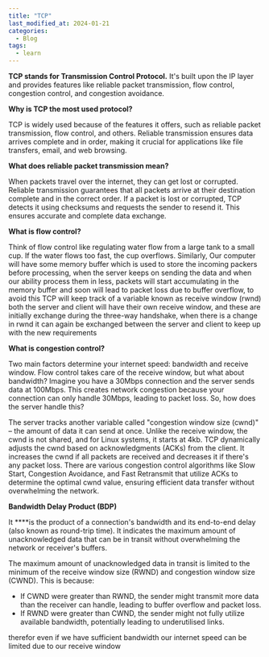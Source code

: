 ```yaml
---
title: "TCP"
last_modified_at: 2024-01-21
categories:
  - Blog
tags:
  - learn
---
```


**TCP stands for Transmission Control Protocol.** It's built upon the IP layer and provides features like reliable packet transmission, flow control, congestion control, and congestion avoidance.

**Why is TCP the most used protocol?**

TCP is widely used because of the features it offers, such as reliable packet transmission, flow control, and others. Reliable transmission ensures data arrives complete and in order, making it crucial for applications like file transfers, email, and web browsing.

**What does reliable packet transmission mean?**

When packets travel over the internet, they can get lost or corrupted. Reliable transmission guarantees that all packets arrive at their destination complete and in the correct order. If a packet is lost or corrupted, TCP detects it using checksums and requests the sender to resend it. This ensures accurate and complete data exchange.

**What is flow control?**

Think of flow control like regulating water flow from a large tank to a small cup. If the water flows too fast, the cup overflows. Similarly, Our computer will have some memory buffer which is used to store the incoming packers before processing, when the server keeps on sending the data and when our ability process them in less, packets will start accumulating in the memory buffer and soon will lead to packet loss due to buffer overflow, to avoid this TCP will keep track of a variable known as receive window (rwnd) both the server and client will have their own receive window, and these are initially exchange during the three-way handshake, when there is a change in rwnd it can again be exchanged between the server and client to keep up with the new requirements

**What is congestion control?**

Two main factors determine your internet speed: bandwidth and receive window. Flow control takes care of the receive window, but what about bandwidth? Imagine you have a 30Mbps connection and the server sends data at 100Mbps. This creates network congestion because your connection can only handle 30Mbps, leading to packet loss. So, how does the server handle this?

The server tracks another variable called "congestion window size (cwnd)" – the amount of data it can send at once. Unlike the receive window, the cwnd is not shared, and for Linux systems, it starts at 4kb. TCP dynamically adjusts the cwnd based on acknowledgments (ACKs) from the client. It increases the cwnd if all packets are received and decreases it if there's any packet loss. There are various congestion control algorithms like Slow Start, Congestion Avoidance, and Fast Retransmit that utilize ACKs to determine the optimal cwnd value, ensuring efficient data transfer without overwhelming the network.

**Bandwidth Delay Product (BDP)**

It \*\*\*\*is the product of a connection's bandwidth and its end-to-end delay (also known as round-trip time). It indicates the maximum amount of unacknowledged data that can be in transit without overwhelming the network or receiver's buffers.

The maximum amount of unacknowledged data in transit is limited to the minimum of the receive window size (RWND) and congestion window size (CWND). This is because:

- If CWND were greater than RWND, the sender might transmit more data than the receiver can handle, leading to buffer overflow and packet loss.
- If RWND were greater than CWND, the sender might not fully utilize available bandwidth, potentially leading to underutilised links.

therefor even if we have sufficient bandwidth our internet speed can be limited due to our receive window
